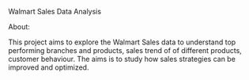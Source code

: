 
Walmart Sales Data Analysis

About: 

This project aims to explore the Walmart Sales data to understand top performing branches and products, sales trend of of different products, customer behaviour. The aims is to study how sales strategies can be improved and optimized.
